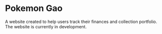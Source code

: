 # Pokemon Gao
A website created to help users track their finances and collection portfolio. The website is currently in development.
